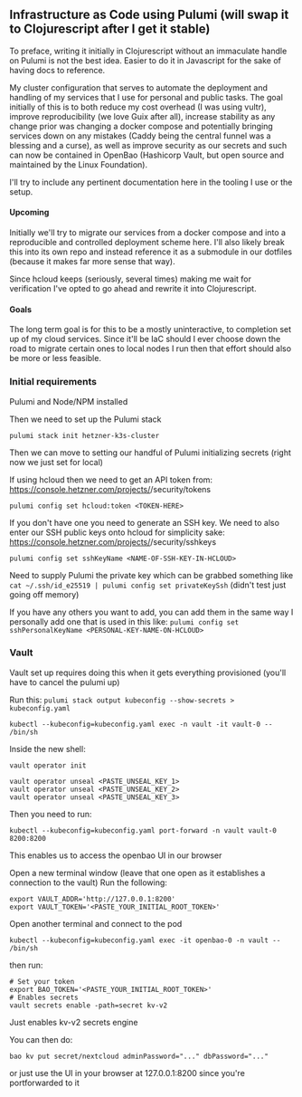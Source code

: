 ## Infrastructure as Code using Pulumi (will swap it to Clojurescript after I get it stable)
To preface, writing it initially in Clojurescript without an immaculate handle on Pulumi is not the best idea. Easier to do it in Javascript for the sake of having docs to reference.

My cluster configuration that serves to automate the deployment and handling of my services that I use for personal and public tasks. The goal initially of this is to both reduce my cost overhead (I was using vultr), improve reproducibility (we love Guix after all), increase stability as any change prior was changing a docker compose and potentially bringing services down on any mistakes (Caddy being the central funnel was a blessing and a curse), as well as improve security as our secrets and such can now be contained in OpenBao (Hashicorp Vault, but open source and maintained by the Linux Foundation).

I'll try to include any pertinent documentation here in the tooling I use or the setup.


#### Upcoming
Initially we'll try to migrate our services from a docker compose and into a reproducible and controlled deployment scheme here. I'll also likely break this into its own repo and instead reference it as a submodule in our dotfiles (because it makes far more sense that way).

Since hcloud keeps (seriously, several times) making me wait for verification I've opted to go ahead and rewrite it into Clojurescript.

#### Goals
The long term goal is for this to be a mostly uninteractive, to completion set up of my cloud services. Since it'll be IaC should I ever choose down the road to migrate certain ones to local nodes I run then that effort should also be more or less feasible.


### Initial requirements
Pulumi and Node/NPM installed


Then we need to set up the Pulumi stack 
```
pulumi stack init hetzner-k3s-cluster
```

Then we can move to setting our handful of Pulumi initializing secrets (right now we just set for local)

If using hcloud then we need to get an API token from: https://console.hetzner.com/projects/<PROJECT-NUMBER-HERE>/security/tokens
```
pulumi config set hcloud:token <TOKEN-HERE>
```


If you don't have one you need to generate an SSH key.
We need to also enter our SSH public keys onto hcloud for simplicity sake: https://console.hetzner.com/projects/<PROJECT-NUMBER-HERE>/security/sshkeys
```
pulumi config set sshKeyName <NAME-OF-SSH-KEY-IN-HCLOUD>
```
Need to supply Pulumi the private key which can be grabbed something like ```cat ~/.ssh/id_e25519 | pulumi config set privateKeySsh``` (didn't test just going off memory)


If you have any others you want to add, you can add them in the same way
I personally add one that is used in this like:
```pulumi config set sshPersonalKeyName <PERSONAL-KEY-NAME-ON-HCLOUD>```



### Vault
Vault set up requires doing this when it gets everything provisioned (you'll have to cancel the pulumi up)

Run this:
```pulumi stack output kubeconfig --show-secrets > kubeconfig.yaml  ```


```
kubectl --kubeconfig=kubeconfig.yaml exec -n vault -it vault-0 -- /bin/sh
```

Inside the new shell:
```
vault operator init

vault operator unseal <PASTE_UNSEAL_KEY_1>
vault operator unseal <PASTE_UNSEAL_KEY_2>
vault operator unseal <PASTE_UNSEAL_KEY_3>
```

Then you need to run:
```
kubectl --kubeconfig=kubeconfig.yaml port-forward -n vault vault-0 8200:8200
```
This enables us to access the openbao UI in our browser

Open a new terminal window (leave that one open as it establishes a connection to the vault)
Run the following:
```
export VAULT_ADDR='http://127.0.0.1:8200'
export VAULT_TOKEN='<PASTE_YOUR_INITIAL_ROOT_TOKEN>'
```

Open another terminal and connect to the pod 
```
kubectl --kubeconfig=kubeconfig.yaml exec -it openbao-0 -n vault -- /bin/sh
```
then run:
```
# Set your token
export BAO_TOKEN='<PASTE_YOUR_INITIAL_ROOT_TOKEN>'
# Enables secrets
vault secrets enable -path=secret kv-v2
```
Just enables kv-v2 secrets engine

You can then do:
```
bao kv put secret/nextcloud adminPassword="..." dbPassword="..."
```

or just use the UI in your browser at 127.0.0.1:8200 since you're portforwarded to it
